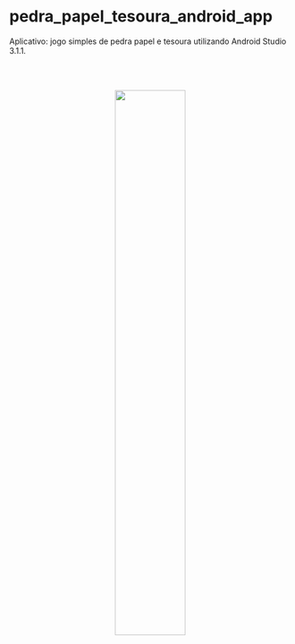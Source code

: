 # pedra_papel_tesoura_android_app

Aplicativo: jogo simples de pedra papel e tesoura utilizando Android Studio 3.1.1.

<br><br/>
<p align="center">
  <img src="https://raw.githubusercontent.com/alessandrahlk/pedra_papel_tesoura_android_app/master/2018-06-25_21h07_04.png" style="width: 50%; height: 50%"/>
</p>
